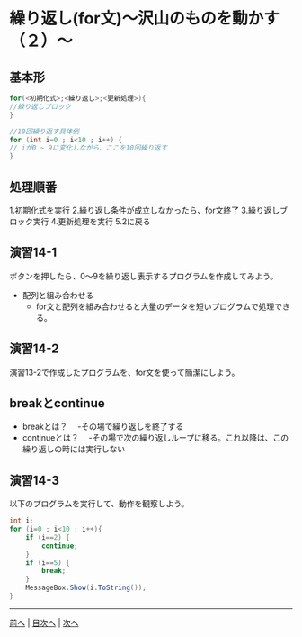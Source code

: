 # 繰り返し(for文)～沢山のものを動かす（２）～

## 基本形

```cs
for(<初期化式>;<繰り返し>;<更新処理>){
//繰り返しブロック
}

//10回繰り返す具体例
for (int i=0 ; i<10 ; i++) {
// iが0 ~ 9に変化しながら、ここを10回繰り返す
}
```

## 処理順番
1.初期化式を実行
2.繰り返し条件が成立しなかったら、for文終了
3.繰り返しブロック実行
4.更新処理を実行
5.2に戻る

## 演習14-1
ボタンを押したら、0～9を繰り返し表示するプログラムを作成してみよう。

- 配列と組み合わせる
  - for文と配列を組み合わせると大量のデータを短いプログラムで処理できる。

## 演習14-2
演習13-2で作成したプログラムを、for文を使って簡潔にしよう。

## breakとcontinue
- breakとは？
　-その場で繰り返しを終了する
- continueとは？
　-その場で次の繰り返しループに移る。これ以降は、この繰り返しの時には実行しない
 
## 演習14-3
以下のプログラムを実行して、動作を観察しよう。

```cs
int i;
for (i=0 ; i<10 ; i++){
    if (i==2) {
        continue;
    }
    if (i==5) {
        break;
    }
    MessageBox.Show(i.ToString());
}
```

---

[前へ](13.md) | [目次へ](README.md#%E7%9B%AE%E6%AC%A1) | [次へ](15.md)

